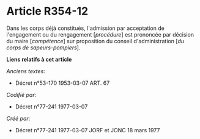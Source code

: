 # Article R354-12

Dans les corps déjà constitués, l'admission par acceptation de l'engagement ou du rengagement [*procédure*] est prononcée par
décision du maire [*compétence*] sur proposition du conseil d'administration [*du corps de sapeurs-pompiers*].

**Liens relatifs à cet article**

_Anciens textes_:

  - Décret n°53-170 1953-03-07 ART. 67

_Codifié par_:

  - Décret n°77-241 1977-03-07

_Créé par_:

  - Décret n°77-241 1977-03-07 JORF et JONC 18 mars 1977
